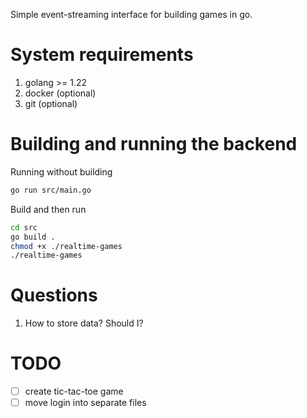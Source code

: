 Simple event-streaming interface for building games in go.

# System requirements

1. golang >= 1.22
2. docker (optional)
3. git (optional)

# Building and running the backend

Running without building
```bash
go run src/main.go
```

Build and then run
```bash
cd src
go build .
chmod +x ./realtime-games
./realtime-games
```

# Questions

1. How to store data? Should I?

# TODO

- [ ] create tic-tac-toe game
- [ ] move login into separate files